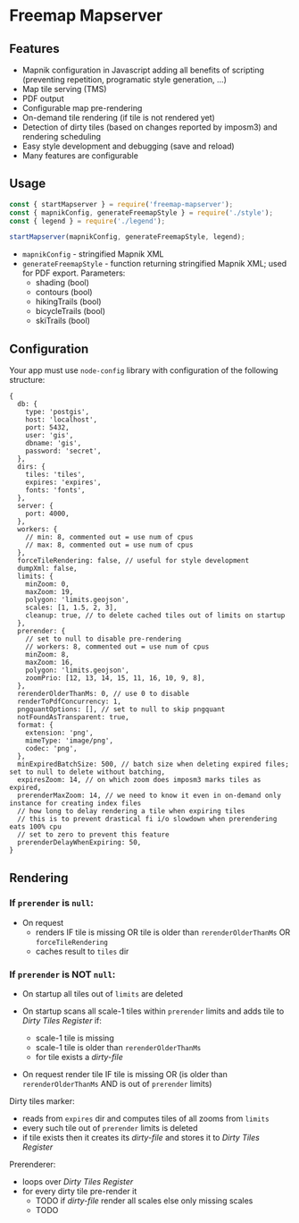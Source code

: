 # Freemap Mapserver

## Features

- Mapnik configuration in Javascript adding all benefits of scripting (preventing repetition, programatic style generation, …)
- Map tile serving (TMS)
- PDF output
- Configurable map pre-rendering
- On-demand tile rendering (if tile is not rendered yet)
- Detection of dirty tiles (based on changes reported by imposm3) and rendering scheduling
- Easy style development and debugging (save and reload)
- Many features are configurable

## Usage

```js
const { startMapserver } = require('freemap-mapserver');
const { mapnikConfig, generateFreemapStyle } = require('./style');
const { legend } = require('./legend');

startMapserver(mapnikConfig, generateFreemapStyle, legend);
```

- `mapnikConfig` - stringified Mapnik XML
- `generateFreemapStyle` - function returning stringified Mapnik XML; used for PDF export. Parameters:
  - shading (bool)
  - contours (bool)
  - hikingTrails (bool)
  - bicycleTrails (bool)
  - skiTrails (bool)

## Configuration

Your app must use `node-config` library with configuration of the following structure:

```json5
{
  db: {
    type: 'postgis',
    host: 'localhost',
    port: 5432,
    user: 'gis',
    dbname: 'gis',
    password: 'secret',
  },
  dirs: {
    tiles: 'tiles',
    expires: 'expires',
    fonts: 'fonts',
  },
  server: {
    port: 4000,
  },
  workers: {
    // min: 8, commented out = use num of cpus
    // max: 8, commented out = use num of cpus
  },
  forceTileRendering: false, // useful for style development
  dumpXml: false,
  limits: {
    minZoom: 0,
    maxZoom: 19,
    polygon: 'limits.geojson',
    scales: [1, 1.5, 2, 3],
    cleanup: true, // to delete cached tiles out of limits on startup
  },
  prerender: {
    // set to null to disable pre-rendering
    // workers: 8, commented out = use num of cpus
    minZoom: 8,
    maxZoom: 16,
    polygon: 'limits.geojson',
    zoomPrio: [12, 13, 14, 15, 11, 16, 10, 9, 8],
  },
  rerenderOlderThanMs: 0, // use 0 to disable
  renderToPdfConcurrency: 1,
  pngquantOptions: [], // set to null to skip pngquant
  notFoundAsTransparent: true,
  format: {
    extension: 'png',
    mimeType: 'image/png',
    codec: 'png',
  },
  minExpiredBatchSize: 500, // batch size when deleting expired files; set to null to delete without batching,
  expiresZoom: 14, // on which zoom does imposm3 marks tiles as expired,
  prerenderMaxZoom: 14, // we need to know it even in on-demand only instance for creating index files
  // how long to delay rendering a tile when expiring tiles
  // this is to prevent drastical fi i/o slowdown when prerendering eats 100% cpu
  // set to zero to prevent this feature
  prerenderDelayWhenExpiring: 50,
}
```

## Rendering

### If `prerender` is `null`:

- On request
  - renders IF tile is missing OR tile is older than `rerenderOlderThanMs` OR `forceTileRendering`
  - caches result to `tiles` dir

### If `prerender` is NOT `null`:

- On startup all tiles out of `limits` are deleted

- On startup scans all scale-1 tiles within `prerender` limits and adds tile to _Dirty Tiles Register_ if:

  - scale-1 tile is missing
  - scale-1 tile is older than `rerenderOlderThanMs`
  - for tile exists a _dirty-file_

- On request render tile IF tile is missing OR (is older than `rerenderOlderThanMs` AND is out of `prerender` limits)

Dirty tiles marker:

- reads from `expires` dir and computes tiles of all zooms from `limits`
- every such tile out of `prerender` limits is deleted
- if tile exists then it creates its _dirty-file_ and stores it to _Dirty Tiles Register_

Prerenderer:

- loops over _Dirty Tiles Register_
- for every dirty tile pre-render it
  - TODO if _dirty-file_ render all scales else only missing scales
  - TODO
